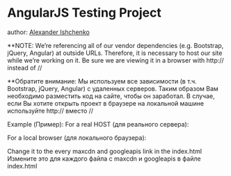 AngularJS Testing Project
====================

author: [Alexander Ishchenko](http://qialex.me)

**NOTE: We’re referencing all of our vendor dependencies (e.g. Bootstrap, jQuery, Angular) at outside URLs.
Therefore, it is necessary to host our site while we’re working on it.
Be sure we are viewing it in a browser with http:// instead of //

**Обратите внимание: Мы используем все зависимости (в т.ч. Bootstrap, jQuery, Angular) с удаленных серверов.
Таким образом Вам необходимо разместить код на сайте, чтобы он заработал.
В случае, если Вы хотите открыть проект в браузере на локальной машине используйте http:// вместо //

Example (Пример):
For a real HOST (для реального сервера):
	<link rel="stylesheet" href="//maxcdn.bootstrapcdn.com/bootstrap/3.2.0/css/bootstrap.min.css" />
	
For a local browser (для локального браузера):
	<link rel="stylesheet" href="http://maxcdn.bootstrapcdn.com/bootstrap/3.2.0/css/bootstrap.min.css" />

Change it to the every maxcdn and googleapis link in the index.html
Измените это для каждого файла с maxcdn и googleapis в файле index.html